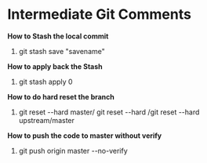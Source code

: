 **Intermediate Git Comments**
============================
**How to Stash the local commit**
1. git stash save "savename"

**How to apply back the Stash**
1. git stash apply 0

**How to do hard reset the branch**
1. git reset --hard master/ git reset --hard <branchname> /git reset --hard upstream/master
  
 **How to push the code to master without verify**
1. git push origin master --no-verify
  

